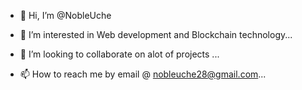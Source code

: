 - 👋 Hi, I’m @NobleUche
- 👀 I’m interested in Web development and Blockchain technology...

- 💞️ I’m looking to collaborate on alot of projects ...
- 📫 How to reach me by email @ nobleuche28@gmail.com...

<!---
NobleUche/NobleUche is a ✨ special ✨ repository because its `README.md` (this file) appears on your GitHub profile.
You can click the Preview link to take a look at your changes.
--->
